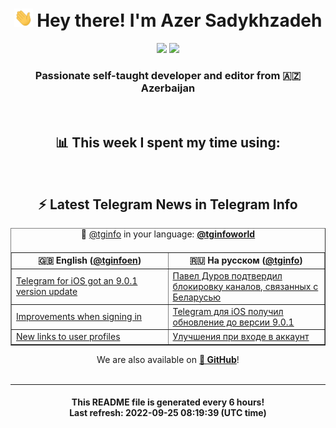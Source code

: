 <div align="center">
	<div>
		<h1>
      <img src="./assets/hi.gif" width="30px"> Hey there! I'm Azer Sadykhzadeh
    </h1>
    <img height="18" src="https://komarev.com/ghpvc/?username=sadykhzadeh&label=Views&color=2081c1&style=flat-square" />
		<a href="https://wakatime.com/@Azer"> <img height="18" src="https://wakatime.com/badge/user/f80ae27a-c328-426f-a381-bc84136e2dd6.svg" /> </a>
    <h3>
      Passionate self-taught developer and editor from 🇦🇿 Azerbaijan
    </h3>
  </div>
  <br>

<h2>📊 This week I spent my time using:</h2>

<!--START_SECTION:waka-->
<!--END_SECTION:waka-->

<br>

<h2>⚡️ Latest Telegram News in Telegram Info</h2>
  <table border>
		<tr>
			<th width="50%">🇬🇧 English (<a href="https://t.me/tginfoen">@tginfoen</a>)</th>
			<th>🇷🇺 На русском (<a href="https://t.me/tginfo">@tginfo</a>)</th>
		</tr>
		<caption>🚩 <a href="https://t.me/tginfo">@tginfo</a> in your language: <a href="https://t.me/tginfoworld"><b>@tginfoworld</b></a><caption/>
  <tr><td><a href="https://t.me/tginfoen/1490">Telegram for iOS got an 9.0.1 version update</a></td>
    <td><a href="https://t.me/tginfo/3433">Павел Дуров подтвердил блокировку каналов, связанных с Беларусью</a></td></tr><tr><td><a href="https://t.me/tginfoen/1489">Improvements when signing in</a></td>
    <td><a href="https://t.me/tginfo/3432">Telegram для iOS получил обновление до версии 9.0.1</a></td></tr><tr><td><a href="https://t.me/tginfoen/1488">New links to user profiles</a></td>
    <td><a href="https://t.me/tginfo/3431">Улучшения при входе в аккаунт</a></td></tr>
</table>
We are also available on <a href="https://github.com/tginfo"><b>🐙 GitHub</b></a>!
</div>

<br>
<hr>
<h4 align="center">This README file is generated <b>every 6 hours</b>!</br>Last refresh: <b>2022-09-25 08:19:39 (UTC time)</b></h4>
